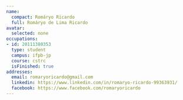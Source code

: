 ```yaml
---
name:
  compact: Romáryo Ricardo
  full: Romáryo de Lima Ricardo
avatar:
  selected: none
occupations:
- id: 20111380353
  type: student
  campus: ifpb-jp
  course: cstrc
  isFinished: true
addresses:
  email: romaryoricardo@gmail.com
  linkedin: https://www.linkedin.com/in/romaryo-ricardo-99363931/
  facebook: https://www.facebook.com/romaryoricardo
---
```

